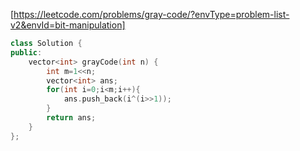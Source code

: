 [https://leetcode.com/problems/gray-code/?envType=problem-list-v2&envId=bit-manipulation]

```cpp
class Solution {
public:
    vector<int> grayCode(int n) {
        int m=1<<n;
        vector<int> ans;
        for(int i=0;i<m;i++){
            ans.push_back(i^(i>>1));
        }
        return ans;
    }
};
```
